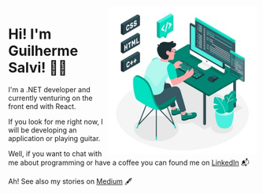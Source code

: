 <img align="right" src="https://github.com/guilhermesalvi/guilhermesalvi/blob/master/images/illustration.jpg" width="300"/>

# Hi! I'm Guilherme Salvi! 👋🏻

I'm a .NET developer and currently venturing on the front end with React.

If you look for me right now, I will be developing an application or playing guitar.

Well, if you want to chat with me about programming or have a coffee you can found me on [LinkedIn](https://www.linkedin.com/in/guilhermesalvi/) 📬

Ah! See also my stories on [Medium](https://medium.com/@guilhermesalvi) 🖋
